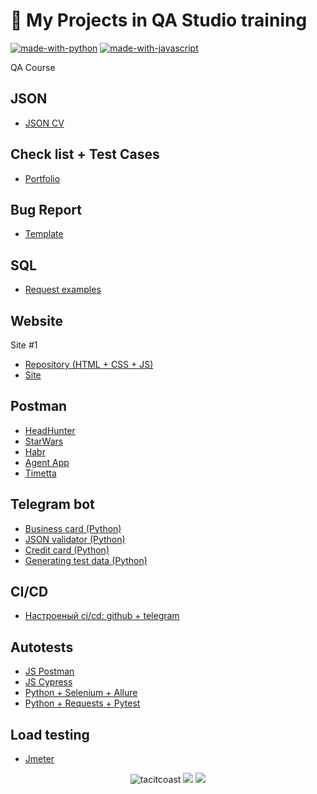 # 🧡 My Projects in QA Studio training
[![made-with-python](https://img.shields.io/badge/Made%20with-Python-1f425f.svg)](https://www.python.org/)
[![made-with-javascript](https://img.shields.io/badge/Made%20with-JavaScript-1f425f.svg)](https://www.javascript.com)

QA Course

## JSON
- [JSON CV](https://github.com/tacitcoast/QA-Studio/blob/main/JSON/resume.json)

## Сheck list + Test Сases
- [Portfolio](https://miro.com/welcomeonboard/cVVvYU5WaXRHeU5zdWFQNDlMaFRXMkNDZUJDZmR0dm5rZGNZZEJqYnRZV05lcTVQdnJKOERDSHRQSG5SdmFubXwzNDU4NzY0NTI5NDQ0Mjk2OTI5fDI=?share_link_id=34576018944)

## Bug Report
- [Template](https://docs.google.com/document/d/1NrNA62BaR3kO_Ko41JCIXnr6Ybj2oFodKCdN8qzFB6E/edit?usp=sharing)

## SQL
- [Request examples]()

## Website
Site #1
- [Repository (HTML + CSS + JS)](https://github.com/tacitcoast/tacitcoast.github.io)
- [Site](https://tacitcoast.github.io/)

## Postman
- [HeadHunter](https://github.com/tacitcoast/QA-Studio/blob/main/Postman/HeadHunter.postman_collection.json)
- [StarWars](https://github.com/tacitcoast/QA-Studio/blob/main/Postman/Starwars.postman_collection.json)
- [Habr](https://github.com/tacitcoast/QA-Studio/blob/main/Postman/Habr.postman_collection.json)
- [Agent App](https://github.com/tacitcoast/QA-Studio/blob/main/Postman/Agent%20App.postman_collection.json)
- [Timetta](https://github.com/tacitcoast/QA-Studio/blob/main/Postman/Timetta.postman_collection.json)

## Telegram bot
- [Business card (Python)](https://github.com/tacitcoast/Telegram-Bot-Portfolio/blob/main/README.md)
- [JSON validator (Python)](https://github.com/tacitcoast/QA-Studio/blob/main/Telegram-JSON-Validator-Bot/README.md)
- [Credit card (Python)](https://github.com/tacitcoast/QA-Studio/tree/main/Telegram-Test-Credit-Card-Bot)
- [Generating test data (Python)](https://github.com/tacitcoast/QA-Studio/tree/main/Telegram-Generating-Test-Data-Bot)

## CI/CD
- [Настроеный ci/cd: github + telegram](https://github.com/tacitcoast/QA-Studio/blob/main/CICD/README.md)

## Autotests
- [JS Postman](https://github.com/tacitcoast/QA-Studio/tree/main/Postman)
- [JS Cypress](https://github.com/tacitcoast/QA-Studio/tree/main/Cypress.JS)
- [Python + Selenium + Allure](https://github.com/tacitcoast/QA-Studio/tree/main/Autotest-Python-Projects/Selenium)
- [Python + Requests + Pytest](https://github.com/tacitcoast/QA-Studio/tree/main/Autotest-Python-Projects/Request-Pytesr)

## Load testing
- [Jmeter](https://github.com/tacitcoast/QA-Studio/tree/main/JMeter)


<p align="center">
  <img src="https://komarev.com/ghpvc/?username=tacitcoast" alt="tacitcoast" />
    <a href="https://github.com/tacitcoast/"><img src="https://img.shields.io/github/followers/tacitcoast?style=flat-square?color=%234CC61E&label=GitHub%20Followers%20"/></a>
  <a href="https://github.com/tacitcoast/"><img src="https://img.shields.io/github/last-commit/tacitcoast/tacitcoast?style=flat-square?color=red&label=Last%20Updated%20"/></a>
</p>
